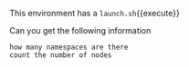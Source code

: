 This environment has a `launch.sh`{{execute}}

Can you get the following information

```
how many namespaces are there
count the number of nodes
```